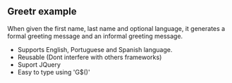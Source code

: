 ## Greetr example

When given the first name, last name and optional language, it generates a formal greeting message and an informal greeting message. 

 - Supports English, Portuguese and Spanish language.
 - Reusable (Dont interfere with others frameworks)
 - Suport JQuery
 - Easy to type using 'G$()'

